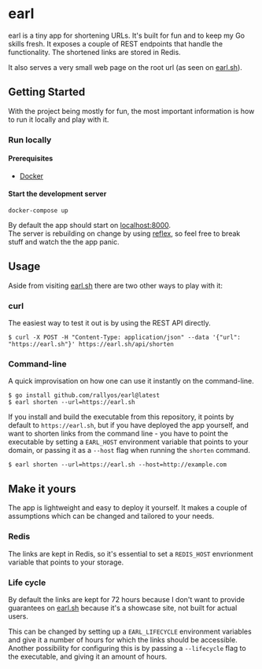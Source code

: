 # earl

earl is a tiny app for shortening URLs. It's built for fun and to keep my Go skills fresh.
It exposes a couple of REST endpoints that handle the functionality. The shortened links are stored in Redis.  

It also serves a very small web page on the root url (as seen on [earl.sh](https://earl.sh)).

## Getting Started

With the project being mostly for fun, the most important information is how to run it locally and play with it.

### Run locally

#### Prerequisites
- [Docker](https://www.docker.com)

#### Start the development server

```
docker-compose up
```
By default the app should start on [localhost:8000](localhost:8000).  
The server is rebuilding on change by using [reflex](https://github.com/cespare/reflex), so feel free to break stuff and watch the the app panic.

## Usage

Aside from visiting [earl.sh](earl.sh) there are two other ways to play with it:

### curl

The easiest way to test it out is by using the REST API directly.
```
$ curl -X POST -H "Content-Type: application/json" --data '{"url": "https://earl.sh"}' https://earl.sh/api/shorten
```

### Command-line

A quick improvisation on how one can use it instantly on the command-line.

```
$ go install github.com/rallyos/earl@latest
$ earl shorten --url=https://earl.sh
```

If you install and build the executable from this repository, it points by default to `https://earl.sh`, but if you have deployed the app yourself, and want to shorten links from the command line - you have to point the executable by setting a `EARL_HOST` environment variable that points to your domain, or passing it as a `--host` flag when running the `shorten` command.

```
$ earl shorten --url=https://earl.sh --host=http://example.com
```

## Make it yours
The app is lightweight and easy to deploy it yourself. It makes a couple of assumptions which can be changed and tailored to your needs.

### Redis
The links are kept in Redis, so it's essential to set a `REDIS_HOST` envrionment variable that points to your storage.

### Life cycle
By default the links are kept for 72 hours because I don't want to provide guarantees on [earl.sh](https://earl.sh) because it's a showcase site, not built for actual users.

This can be changed by setting up a `EARL_LIFECYCLE` environment variables and give it a number of hours for which the links should be accessible.
Another possibility for configuring this is by passing a `--lifecycle` flag to the executable, and giving it an amount of hours.
